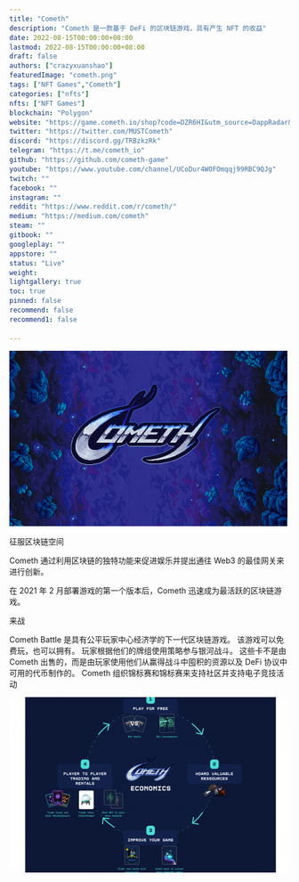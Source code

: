 ```yaml
---
title: "Cometh"
description: "Cometh 是一款基于 DeFi 的区块链游戏，具有产生 NFT 的收益"
date: 2022-08-15T00:00:00+08:00
lastmod: 2022-08-15T00:00:00+08:00
draft: false
authors: ["crazyxuanshao"]
featuredImage: "cometh.png"
tags: ["NFT Games","Cometh"]
categories: ["nfts"]
nfts: ["NFT Games"]
blockchain: "Polygon"
website: "https://game.cometh.io/shop?code=DZR6HI&utm_source=DappRadar&utm_medium=deeplink&utm_campaign=visit-website"
twitter: "https://twitter.com/MUSTCometh"
discord: "https://discord.gg/TRBzkzRk"
telegram: "https://t.me/cometh_io"
github: "https://github.com/cometh-game"
youtube: "https://www.youtube.com/channel/UCoDur4WOFOmqqj99RBC9QJg"
twitch: ""
facebook: ""
instagram: ""
reddit: "https://www.reddit.com/r/cometh/"
medium: "https://medium.com/cometh"
steam: ""
gitbook: ""
googleplay: ""
appstore: ""
status: "Live"
weight: 
lightgallery: true
toc: true
pinned: false
recommend: false
recommend1: false

---
```


![snfi](snfi.png)

<p>征服区块链空间</p>
<p>Cometh 通过利用区块链的独特功能来促进娱乐并提出通往 Web3 的最佳网关来进行创新。</p>
<p>在 2021 年 2 月部署游戏的第一个版本后，Cometh 迅速成为最活跃的区块链游戏。</p>
<p>来战</p>
<p>Cometh Battle 是具有公平玩家中心经济学的下一代区块链游戏。 该游戏可以免费玩，也可以拥有。 玩家根据他们的牌组使用策略参与银河战斗。 这些卡不是由 Cometh 出售的，而是由玩家使用他们从赢得战斗中囤积的资源以及 DeFi 协议中可用的代币制作的。 Cometh 组织锦标赛和锦标赛来支持社区并支持电子竞技活动</p>

![ogdsng](ogdsng.png)